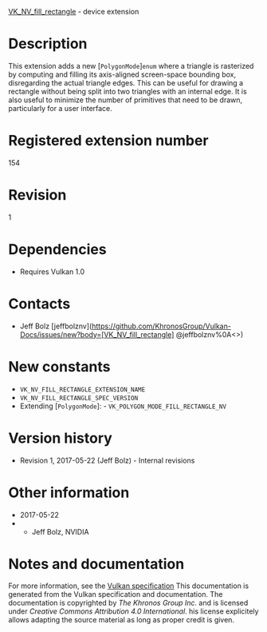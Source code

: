[VK_NV_fill_rectangle](https://www.khronos.org/registry/vulkan/specs/1.3-extensions/man/html/VK_NV_fill_rectangle.html) - device extension

# Description
This extension adds a new [`PolygonMode`]`enum` where a triangle is
rasterized by computing and filling its axis-aligned screen-space bounding
box, disregarding the actual triangle edges.
This can be useful for drawing a rectangle without being split into two
triangles with an internal edge.
It is also useful to minimize the number of primitives that need to be
drawn, particularly for a user interface.

# Registered extension number
154

# Revision
1

# Dependencies
- Requires Vulkan 1.0

# Contacts
- Jeff Bolz [jeffbolznv](https://github.com/KhronosGroup/Vulkan-Docs/issues/new?body=[VK_NV_fill_rectangle] @jeffbolznv%0A<<Here describe the issue or question you have about the VK_NV_fill_rectangle extension>>)

# New constants
- `VK_NV_FILL_RECTANGLE_EXTENSION_NAME`
- `VK_NV_FILL_RECTANGLE_SPEC_VERSION`
- Extending [`PolygonMode`]:  - `VK_POLYGON_MODE_FILL_RECTANGLE_NV`

# Version history
- Revision 1, 2017-05-22 (Jeff Bolz)  - Internal revisions

# Other information
* 2017-05-22
*   - Jeff Bolz, NVIDIA
# Notes and documentation
For more information, see the [Vulkan specification](https://www.khronos.org/registry/vulkan/specs/1.3-extensions/html/vkspec.html)
This documentation is generated from the Vulkan specification and documentation.
The documentation is copyrighted by *The Khronos Group Inc.* and is licensed under *Creative Commons Attribution 4.0 International*.
his license explicitely allows adapting the source material as long as proper credit is given.
        